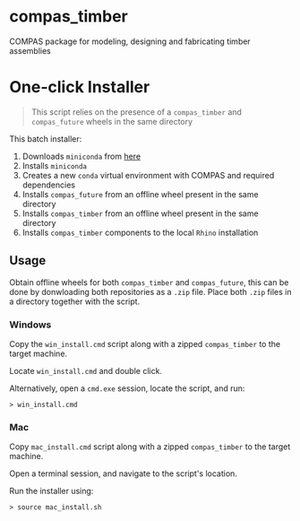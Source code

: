 # compas_timber

COMPAS package for modeling, designing and fabricating timber assemblies

# One-click Installer 

> This script relies on the presence of a `compas_timber` and `compas_future` wheels in the same directory

This batch installer:
1. Downloads `miniconda` from [here](https://repo.anaconda.com/miniconda/)
2. Installs `miniconda`
3. Creates a new `conda` virtual environment with COMPAS and required dependencies
4. Installs `compas_future` from an offline wheel present in the same directory
4. Installs `compas_timber` from an offline wheel present in the same directory
5. Installs `compas_timber` components to the local `Rhino` installation

## Usage

Obtain offline wheels for both `compas_timber` and `compas_future`, this can be done by donwloading both repositories 
as a `.zip` file. Place both `.zip` files in a directory together with the script.

### Windows
Copy the `win_install.cmd` script along with a zipped `compas_timber` to the target machine.

Locate `win_install.cmd` and double click.

Alternatively, open a `cmd.exe` session, locate the script, and run:
```commandline
> win_install.cmd
```

### Mac
Copy `mac_install.cmd` script along with a zipped `compas_timber` to the target machine.

Open a terminal session, and navigate to the script's location.

Run the installer using:
```commandline
> source mac_install.sh
```



